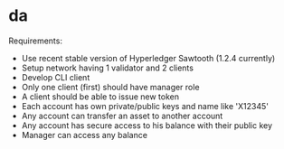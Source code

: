 # da

Requirements:
- Use recent stable version of Hyperledger Sawtooth (1.2.4 currently)
- Setup network having 1 validator and 2 clients
- Develop CLI client
- Only one client (first) should have manager role
- A client should be able to issue new token
- Each account has own private/public keys and name like 'X12345'
- Any account can transfer an asset to another account
- Any account has secure access to his balance with their public key
- Manager can access any balance